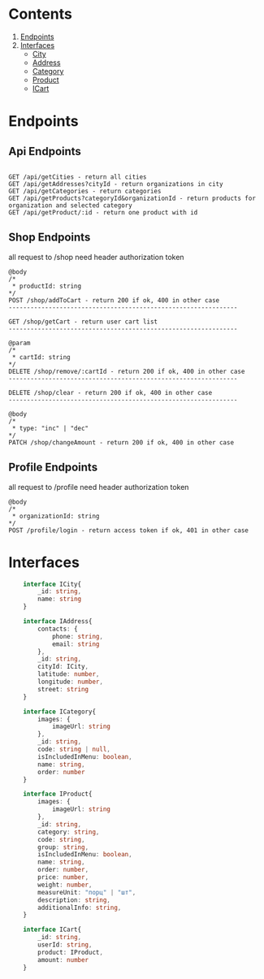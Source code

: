 # Contents
1. [Endpoints](#endpoints)
2. [Interfaces](#interfaces)
    + [City](#cityInterface)
    + [Address](#addressInterface)
    + [Category](#categoryInterface)
    + [Product](#productInterface)
    + [ICart](#cartInterface)

# Endpoints<a name="endpoints"></a>

## Api Endpoints
```

GET /api/getCities - return all cities
GET /api/getAddresses?cityId - return organizations in city
GET /api/getCategories - return categories
GET /api/getProducts?categoryId&organizationId - return products for organization and selected category
GET /api/getProduct/:id - return one product with id

```

## Shop Endpoints
all request to /shop need header authorization token
```
@body
/*
 * productId: string
*/
POST /shop/addToCart - return 200 if ok, 400 in other case
---------------------------------------------------------------

GET /shop/getCart - return user cart list
---------------------------------------------------------------

@param
/*
 * cartId: string
*/
DELETE /shop/remove/:cartId - return 200 if ok, 400 in other case
---------------------------------------------------------------

DELETE /shop/clear - return 200 if ok, 400 in other case
---------------------------------------------------------------

@body
/*
 * type: "inc" | "dec"
*/
PATCH /shop/changeAmount - return 200 if ok, 400 in other case
```

## Profile Endpoints
all request to /profile need header authorization token

```
@body
/*
 * organizationId: string
*/
POST /profile/login - return access token if ok, 401 in other case
```

# Interfaces<a name="interfaces"></a>

<a name="cityInterface"></a>

```ts
    interface ICity{
        _id: string,
        name: string
    }
```

<a name="addressInterface"></a>

```ts
    interface IAddress{
        contacts: {
            phone: string,
            email: string
        },
        _id: string,
        cityId: ICity,
        latitude: number,
        longitude: number,
        street: string
    }
```

<a name="categoryInterface"></a>

```ts
    interface ICategory{
        images: {
            imageUrl: string
        },
        _id: string,
        code: string | null,
        isIncludedInMenu: boolean,
        name: string,
        order: number
    }
```

<a name="productInterface"></a>

```ts
    interface IProduct{
        images: {
            imageUrl: string
        },
        _id: string,
        category: string,
        code: string,
        group: string,
        isIncludedInMenu: boolean,
        name: string,
        order: number,
        price: number,
        weight: number,
        measureUnit: "порц" | "шт",
        description: string,
        additionalInfo: string,   
    }
```

<a name="cartInterface"></a>

```ts
    interface ICart{
        _id: string,
        userId: string,
        product: IProduct,
        amount: number
    }
```